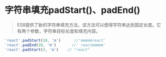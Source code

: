 # 字符串填充padStart()、padEnd()
> ES8提供了新的字符串填充方法，该方法可以使得字符串达到固定长度。它有两个参数，字符串目标长度和填充内容。

```js
'react'.padStart(10, 'm')      //'mmmmmreact'
'react'.padEnd(10, 'm')       //' reactmmmmm'
'react'.padStart(3, 'm')    // "react"
```